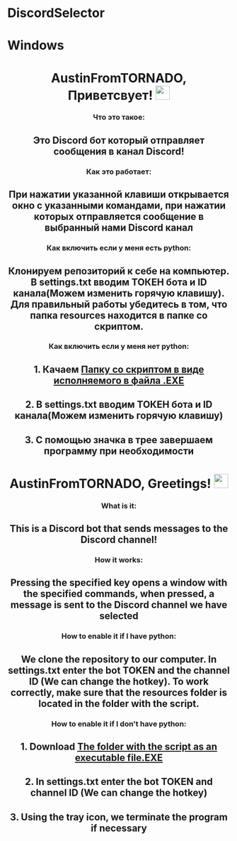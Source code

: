 # DiscordSelector
# Windows

<h1 🇷🇺</h1>
<h1 align="center">AustinFromTORNADO, Приветсвует! 
<img src="https://github.com/blackcater/blackcater/raw/main/images/Hi.gif" height="32"/></h1>
<h3 align="center">Что это такое:</h3>
<h2 align="center">Это Discord бот который отправляет сообщения в канал Discord!</h2>

<h3 align="center">Как это работает:</h3>
<h2 align="center">При нажатии указанной клавиши открывается окно с указанными командами, при нажатии которых отправляется сообщение в выбранный нами Discord канал</h2>

<h3 align="center">Как включить если у меня есть python:</h3>
<h2 align="center">Клонируем репозиторий к себе на компьютер. В settings.txt вводим ТОКЕН бота и ID канала(Можем изменить горячую клавишу). Для правильный работы убедитесь в том, что папка resources находится в папке со скриптом.</h2>

<h3 align="center">Как включить если у меня нет python:</h3>
<h2 align="center">1. Качаем <a href="https://github.com/AustinFromTORNADO/DiscordSelector/releases/download/DiscordSelector/DiscordSelector.zip" target="_blank">Папку со скриптом в виде исполняемого в файла .EXE</a></h2>
<h2 align="center">2. В settings.txt вводим ТОКЕН бота и ID канала(Можем изменить горячую клавишу)</h2>
<h2 align="center">3. С помощью значка в трее завершаем программу при необходимости</h2>

<h1  </h1>
<h1  </h1>
  
<h1  en</h1>
<h1 align="center">AustinFromTORNADO, Greetings! 
<img src="https://github.com/blackcater/blackcater/raw/main/images/Hi.gif" height="32"/></h1>
<h3 align="center">What is it:</h3>
<h2 align="center">This is a Discord bot that sends messages to the Discord channel!</h2>

<h3 align="center">How it works:</h3>
<h2 align="center">Pressing the specified key opens a window with the specified commands, when pressed, a message is sent to the Discord channel we have selected</h2>

<h3 align="center">How to enable it if I have python:</h3>
<h2 align="center">We clone the repository to our computer. In settings.txt enter the bot TOKEN and the channel ID (We can change the hotkey). To work correctly, make sure that the resources folder is located in the folder with the script.</h2>

<h3 align="center">How to enable it if I don't have python:</h3>
<h2 align="center">1. Download <a href="https://github.com/AustinFromTORNADO/DiscordSelector/releases/download/DiscordSelector/DiscordSelector.zip" target="_blank">The folder with the script as an executable file.EXE</a></h2>
<h2 align="center">2. In settings.txt enter the bot TOKEN and channel ID (We can change the hotkey)</h2>
<h2 align="center">3. Using the tray icon, we terminate the program if necessary</h2>
